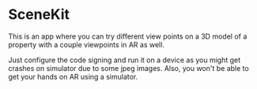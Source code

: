 # SceneKit
This is an app where you can try different view points on a 3D model of a property with a couple viewpoints in AR as well.

Just configure the code signing and run it on a device as you might get crashes on simulator due to some jpeg images. Also, you won't be able to get your hands on AR using a simulator. 
